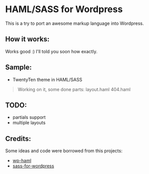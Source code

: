 HAML/SASS for Wordpress
================================================================================
This is a try to port an awesome markup language into Wordpress.

How it works:
--------------------------------------------------------------------------------
Works good :) I'll told you soon how exactly.

Sample:
--------------------------------------------------------------------------------
* TwentyTen theme in HAML/SASS
> Working on it, some done parts:
> layout.haml
> 404.haml

TODO:
--------------------------------------------------------------------------------
* partials support
* multiple layouts

Credits:
--------------------------------------------------------------------------------
Some ideas and code were borrowed from this projects:

* [wp-haml](https://github.com/dxw/wp-haml)
* [sass-for-wordpress](https://github.com/80beans/sass-for-wordpress)
